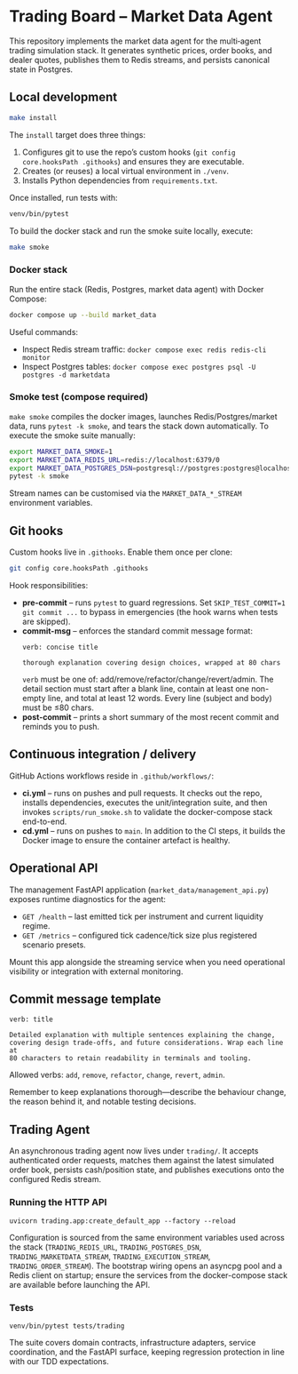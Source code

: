 # Trading Board – Market Data Agent

This repository implements the market data agent for the multi‑agent trading
simulation stack. It generates synthetic prices, order books, and dealer quotes,
publishes them to Redis streams, and persists canonical state in Postgres.

## Local development

```bash
make install
```

The `install` target does three things:

1. Configures git to use the repo’s custom hooks (`git config core.hooksPath .githooks`)
   and ensures they are executable.
2. Creates (or reuses) a local virtual environment in `./venv`.
3. Installs Python dependencies from `requirements.txt`.

Once installed, run tests with:

```bash
venv/bin/pytest
```

To build the docker stack and run the smoke suite locally, execute:

```bash
make smoke
```

### Docker stack

Run the entire stack (Redis, Postgres, market data agent) with Docker Compose:

```bash
docker compose up --build market_data
```

Useful commands:

* Inspect Redis stream traffic: `docker compose exec redis redis-cli monitor`
* Inspect Postgres tables: `docker compose exec postgres psql -U postgres -d marketdata`

### Smoke test (compose required)

`make smoke` compiles the docker images, launches Redis/Postgres/market data,
runs `pytest -k smoke`, and tears the stack down automatically. To execute the
smoke suite manually:

```bash
export MARKET_DATA_SMOKE=1
export MARKET_DATA_REDIS_URL=redis://localhost:6379/0
export MARKET_DATA_POSTGRES_DSN=postgresql://postgres:postgres@localhost:5432/marketdata
pytest -k smoke
```

Stream names can be customised via the `MARKET_DATA_*_STREAM` environment
variables.

## Git hooks

Custom hooks live in `.githooks`. Enable them once per clone:

```bash
git config core.hooksPath .githooks
```

Hook responsibilities:

* **pre-commit** – runs `pytest` to guard regressions. Set
  `SKIP_TEST_COMMIT=1 git commit ...` to bypass in emergencies (the hook warns
  when tests are skipped).
* **commit-msg** – enforces the standard commit message format:
  ```
  verb: concise title
  
  thorough explanation covering design choices, wrapped at 80 chars
  ```
  `verb` must be one of: add/remove/refactor/change/revert/admin. The detail
  section must start after a blank line, contain at least one non-empty line,
  and total at least 12 words. Every line (subject and body) must be ≤80 chars.
* **post-commit** – prints a short summary of the most recent commit and
  reminds you to push.

## Continuous integration / delivery

GitHub Actions workflows reside in `.github/workflows/`:

* **ci.yml** – runs on pushes and pull requests. It checks out the repo,
  installs dependencies, executes the unit/integration suite, and then invokes
  `scripts/run_smoke.sh` to validate the docker-compose stack end-to-end.
* **cd.yml** – runs on pushes to `main`. In addition to the CI steps, it builds
  the Docker image to ensure the container artefact is healthy.

## Operational API

The management FastAPI application (`market_data/management_api.py`) exposes
runtime diagnostics for the agent:

* `GET /health` – last emitted tick per instrument and current liquidity regime.
* `GET /metrics` – configured tick cadence/tick size plus registered scenario
  presets.

Mount this app alongside the streaming service when you need operational
visibility or integration with external monitoring.

## Commit message template

```
verb: title

Detailed explanation with multiple sentences explaining the change,
covering design trade-offs, and future considerations. Wrap each line at
80 characters to retain readability in terminals and tooling.
```

Allowed verbs: `add`, `remove`, `refactor`, `change`, `revert`, `admin`.

Remember to keep explanations thorough—describe the behaviour change, the reason
behind it, and notable testing decisions.

## Trading Agent

An asynchronous trading agent now lives under `trading/`. It accepts authenticated
order requests, matches them against the latest simulated order book, persists
cash/position state, and publishes executions onto the configured Redis stream.

### Running the HTTP API

```
uvicorn trading.app:create_default_app --factory --reload
```

Configuration is sourced from the same environment variables used across the
stack (`TRADING_REDIS_URL`, `TRADING_POSTGRES_DSN`, `TRADING_MARKETDATA_STREAM`,
`TRADING_EXECUTION_STREAM`, `TRADING_ORDER_STREAM`). The bootstrap wiring opens
an asyncpg pool and a Redis client on startup; ensure the services from the
docker-compose stack are available before launching the API.

### Tests

```
venv/bin/pytest tests/trading
```

The suite covers domain contracts, infrastructure adapters, service coordination,
and the FastAPI surface, keeping regression protection in line with our TDD
expectations.
